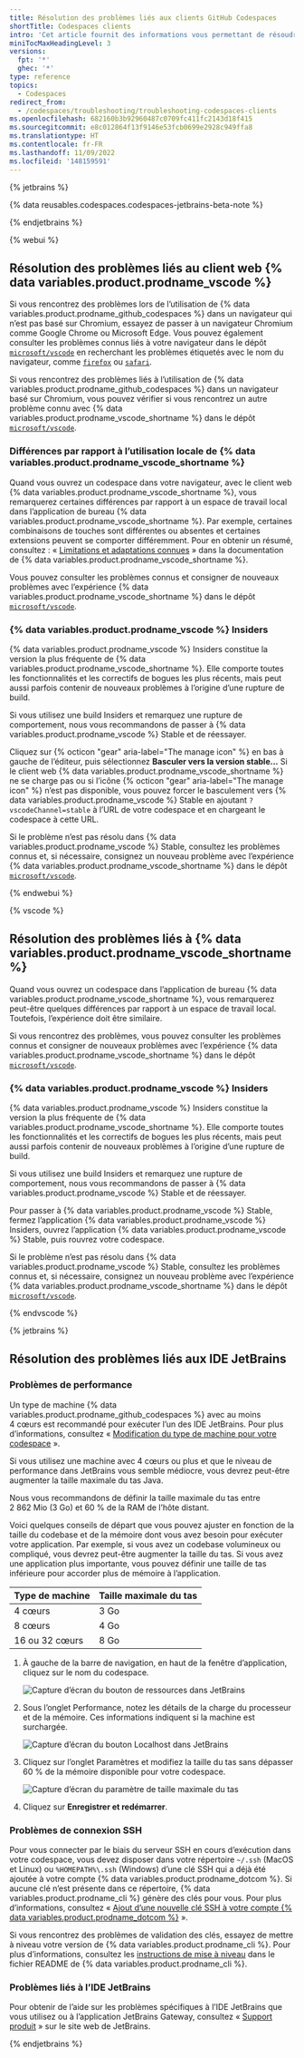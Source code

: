 ```yaml
---
title: Résolution des problèmes liés aux clients GitHub Codespaces
shortTitle: Codespaces clients
intro: 'Cet article fournit des informations vous permettant de résoudre les problèmes susceptibles de se produire avec le client utilisé pour {% data variables.product.prodname_github_codespaces %}.'
miniTocMaxHeadingLevel: 3
versions:
  fpt: '*'
  ghec: '*'
type: reference
topics:
  - Codespaces
redirect_from:
  - /codespaces/troubleshooting/troubleshooting-codespaces-clients
ms.openlocfilehash: 682160b3b92960487c0709fc411fc2143d18f415
ms.sourcegitcommit: e8c012864f13f9146e53fcb0699e2928c949ffa8
ms.translationtype: HT
ms.contentlocale: fr-FR
ms.lasthandoff: 11/09/2022
ms.locfileid: '148159591'
---
```

{% jetbrains %}

{% data reusables.codespaces.codespaces-jetbrains-beta-note %}

{% endjetbrains %}

{% webui %}

## Résolution des problèmes liés au client web {% data variables.product.prodname_vscode %}

Si vous rencontrez des problèmes lors de l’utilisation de {% data variables.product.prodname_github_codespaces %} dans un navigateur qui n’est pas basé sur Chromium, essayez de passer à un navigateur Chromium comme Google Chrome ou Microsoft Edge. Vous pouvez également consulter les problèmes connus liés à votre navigateur dans le dépôt [`microsoft/vscode`](https://github.com/microsoft/vscode/issues?q=is%3Aissue+is%3Aopen) en recherchant les problèmes étiquetés avec le nom du navigateur, comme [`firefox`](https://github.com/microsoft/vscode/issues?q=is%3Aissue+is%3Aopen+label%3Afirefox) ou [`safari`](https://github.com/Microsoft/vscode/issues?q=is%3Aopen+is%3Aissue+label%3Asafari).

Si vous rencontrez des problèmes liés à l’utilisation de {% data variables.product.prodname_github_codespaces %} dans un navigateur basé sur Chromium, vous pouvez vérifier si vous rencontrez un autre problème connu avec {% data variables.product.prodname_vscode_shortname %} dans le dépôt [`microsoft/vscode`](https://github.com/microsoft/vscode/issues?q=is%3Aissue+is%3Aopen).

### Différences par rapport à l’utilisation locale de {% data variables.product.prodname_vscode_shortname %}

Quand vous ouvrez un codespace dans votre navigateur, avec le client web {% data variables.product.prodname_vscode_shortname %}, vous remarquerez certaines différences par rapport à un espace de travail local dans l’application de bureau {% data variables.product.prodname_vscode_shortname %}. Par exemple, certaines combinaisons de touches sont différentes ou absentes et certaines extensions peuvent se comporter différemment. Pour en obtenir un résumé, consultez : « [Limitations et adaptations connues](https://code.visualstudio.com/docs/remote/codespaces#_known-limitations-and-adaptations) » dans la documentation de {% data variables.product.prodname_vscode_shortname %}.

Vous pouvez consulter les problèmes connus et consigner de nouveaux problèmes avec l’expérience {% data variables.product.prodname_vscode_shortname %} dans le dépôt [`microsoft/vscode`](https://github.com/microsoft/vscode/issues?q=is%3Aissue+is%3Aopen+codespaces).

### {% data variables.product.prodname_vscode %} Insiders

{% data variables.product.prodname_vscode %} Insiders constitue la version la plus fréquente de {% data variables.product.prodname_vscode_shortname %}. Elle comporte toutes les fonctionnalités et les correctifs de bogues les plus récents, mais peut aussi parfois contenir de nouveaux problèmes à l’origine d’une rupture de build.

Si vous utilisez une build Insiders et remarquez une rupture de comportement, nous vous recommandons de passer à {% data variables.product.prodname_vscode %} Stable et de réessayer.

Cliquez sur {% octicon "gear" aria-label="The manage icon" %} en bas à gauche de l’éditeur, puis sélectionnez **Basculer vers la version stable...** Si le client web {% data variables.product.prodname_vscode_shortname %} ne se charge pas ou si l’icône {% octicon "gear" aria-label="The manage icon" %} n’est pas disponible, vous pouvez forcer le basculement vers {% data variables.product.prodname_vscode %} Stable en ajoutant `?vscodeChannel=stable` à l’URL de votre codespace et en chargeant le codespace à cette URL.

Si le problème n’est pas résolu dans {% data variables.product.prodname_vscode %} Stable, consultez les problèmes connus et, si nécessaire, consignez un nouveau problème avec l’expérience {% data variables.product.prodname_vscode_shortname %} dans le dépôt [`microsoft/vscode`](https://github.com/microsoft/vscode/issues?q=is%3Aissue+is%3Aopen+codespaces).

{% endwebui %}

{% vscode %}

## Résolution des problèmes liés à {% data variables.product.prodname_vscode_shortname %}

Quand vous ouvrez un codespace dans l’application de bureau {% data variables.product.prodname_vscode_shortname %}, vous remarquerez peut-être quelques différences par rapport à un espace de travail local. Toutefois, l’expérience doit être similaire. 

Si vous rencontrez des problèmes, vous pouvez consulter les problèmes connus et consigner de nouveaux problèmes avec l’expérience {% data variables.product.prodname_vscode_shortname %} dans le dépôt [`microsoft/vscode`](https://github.com/microsoft/vscode/issues?q=is%3Aissue+is%3Aopen+codespaces).

### {% data variables.product.prodname_vscode %} Insiders

{% data variables.product.prodname_vscode %} Insiders constitue la version la plus fréquente de {% data variables.product.prodname_vscode_shortname %}. Elle comporte toutes les fonctionnalités et les correctifs de bogues les plus récents, mais peut aussi parfois contenir de nouveaux problèmes à l’origine d’une rupture de build.

Si vous utilisez une build Insiders et remarquez une rupture de comportement, nous vous recommandons de passer à {% data variables.product.prodname_vscode %} Stable et de réessayer.

Pour passer à {% data variables.product.prodname_vscode %} Stable, fermez l’application {% data variables.product.prodname_vscode %} Insiders, ouvrez l’application {% data variables.product.prodname_vscode %} Stable, puis rouvrez votre codespace.

Si le problème n’est pas résolu dans {% data variables.product.prodname_vscode %} Stable, consultez les problèmes connus et, si nécessaire, consignez un nouveau problème avec l’expérience {% data variables.product.prodname_vscode_shortname %} dans le dépôt [`microsoft/vscode`](https://github.com/microsoft/vscode/issues?q=is%3Aissue+is%3Aopen+codespaces).

{% endvscode %}

{% jetbrains %}

## Résolution des problèmes liés aux IDE JetBrains

### Problèmes de performance

Un type de machine {% data variables.product.prodname_github_codespaces %} avec au moins 4 cœurs est recommandé pour exécuter l’un des IDE JetBrains. Pour plus d’informations, consultez « [Modification du type de machine pour votre codespace](/codespaces/customizing-your-codespace/changing-the-machine-type-for-your-codespace) ».

Si vous utilisez une machine avec 4 cœurs ou plus et que le niveau de performance dans JetBrains vous semble médiocre, vous devrez peut-être augmenter la taille maximale du tas Java. 

Nous vous recommandons de définir la taille maximale du tas entre 2 862 Mio (3 Go) et 60 % de la RAM de l’hôte distant.

Voici quelques conseils de départ que vous pouvez ajuster en fonction de la taille du codebase et de la mémoire dont vous avez besoin pour exécuter votre application. Par exemple, si vous avez un codebase volumineux ou compliqué, vous devrez peut-être augmenter la taille du tas. Si vous avez une application plus importante, vous pouvez définir une taille de tas inférieure pour accorder plus de mémoire à l’application.

| Type de machine   | Taille maximale du tas |
| -------------- | ----------------- |
| 4 cœurs         | 3 Go              |
| 8 cœurs         | 4 Go              |
| 16 ou 32 cœurs | 8 Go              |

1. À gauche de la barre de navigation, en haut de la fenêtre d’application, cliquez sur le nom du codespace.

   ![Capture d’écran du bouton de ressources dans JetBrains](/assets/images/help/codespaces/jetbrains-resources-button.png)

1. Sous l’onglet Performance, notez les détails de la charge du processeur et de la mémoire. Ces informations indiquent si la machine est surchargée.
 
   ![Capture d’écran du bouton Localhost dans JetBrains](/assets/images/help/codespaces/jetbrains-performance.png)

1. Cliquez sur l’onglet Paramètres et modifiez la taille du tas sans dépasser 60 % de la mémoire disponible pour votre codespace.

   ![Capture d’écran du paramètre de taille maximale du tas](/assets/images/help/codespaces/jetbrains-heap-setting.png)

1. Cliquez sur **Enregistrer et redémarrer**.

### Problèmes de connexion SSH

Pour vous connecter par le biais du serveur SSH en cours d’exécution dans votre codespace, vous devez disposer dans votre répertoire `~/.ssh` (MacOS et Linux) ou `%HOMEPATH%\.ssh` (Windows) d’une clé SSH qui a déjà été ajoutée à votre compte {% data variables.product.prodname_dotcom %}. Si aucune clé n’est présente dans ce répertoire, {% data variables.product.prodname_cli %} génère des clés pour vous. Pour plus d’informations, consultez « [Ajout d’une nouvelle clé SSH à votre compte {% data variables.product.prodname_dotcom %}](/authentication/connecting-to-github-with-ssh/adding-a-new-ssh-key-to-your-github-account?platform=windows&tool=webui) ».

Si vous rencontrez des problèmes de validation des clés, essayez de mettre à niveau votre version de {% data variables.product.prodname_cli %}. Pour plus d’informations, consultez les [instructions de mise à niveau](https://github.com/cli/cli#installation) dans le fichier README de {% data variables.product.prodname_cli %}.

### Problèmes liés à l’IDE JetBrains

Pour obtenir de l’aide sur les problèmes spécifiques à l’IDE JetBrains que vous utilisez ou à l’application JetBrains Gateway, consultez « [Support produit](https://www.jetbrains.com/support/) » sur le site web de JetBrains.

{% endjetbrains %}

